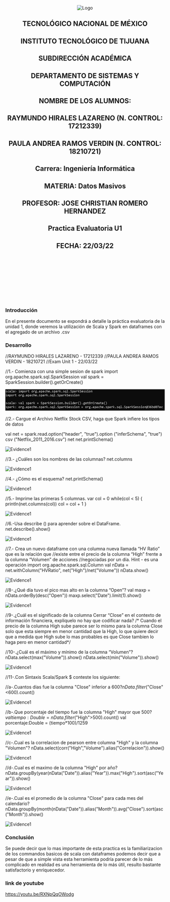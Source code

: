 
<p align="center">
    <img alt="Logo" src="https://www.tijuana.tecnm.mx/wp-content/uploads/2021/08/liston-de-logos-oficiales-educacion-tecnm-FEB-2021.jpg" width=850 height=250>
</p>

<H2><p align="Center">TECNOLÓGICO NACIONAL DE MÉXICO</p></H2>

<H2><p align="Center">INSTITUTO TECNOLÓGICO DE TIJUANA</p></H2>

<H2><p align="Center">SUBDIRECCIÓN ACADÉMICA</p></H2>

<H2><p align="Center">DEPARTAMENTO DE SISTEMAS Y COMPUTACIÓN</p></H2>

<H2><p align="Center">NOMBRE DE LOS ALUMNOS: </p></H2>

<H2><p align="Center">RAYMUNDO HIRALES LAZARENO (N. CONTROL: 17212339)</p></H2>

<H2><p align="Center">PAULA ANDREA RAMOS VERDIN (N. CONTROL: 18210721)</p></H2>

<H2><p align="Center">Carrera: Ingeniería Informática</p></H2>

<H2><p align="Center">MATERIA: Datos Masivos</p></H2>

<H2><p align="Center">PROFESOR: JOSE CHRISTIAN ROMERO HERNANDEZ</p></H2>

<H2><p align="Center">Practica Evaluatoria U1</p></H2>

<H2><p align="Center">FECHA: 22/03/22</p></H2>

<br>
<br>
<br>
<br>
<br>
<br>
<br>
<br>

### Introducción
En el presente documento se expondrá a detalle la práctica evaluatoria de la unidad 1, donde veremos la utilización de Scala y Spark en dataframes con el agregado de un archivo .csv

### Desarrollo
//RAYMUNDO HIRALES LAZARENO - 17212339
//PAULA ANDREA RAMOS VERDIN - 18210721
//Exam Unit 1 - 22/03/22

//1.- Comienza con una simple sesion de spark
import org.apache.spark.sql.SparkSession
val spark = SparkSession.builder().getOrCreate()

<img alt="Evidence1" src="./../Evaluation/IMG/1.PNG">

//2.- Cargue el Archivo Netflix Stock CSV, haga que Spark infiere los tipos de datos

val net = spark.read.option("header", "true").option ("inferSchema", "true") csv ("Netflix_2011_2016.csv")
net
net.printSchema()

<img alt="Evidence1" src="./../Examen U1/Imagenes/3.JPG">

//3.- ¿Cuáles son los nombres de las columnas?
net.columns

<img alt="Evidence1" src="./../Examen U1/Imagenes/3.JPG">

//4.- ¿Cómo es el esquema?
net.printSchema()

<img alt="Evidence1" src="./../Examen U1/Imagenes/3.JPG">

//5.- Imprime las primeras 5 columnas.
var col = 0
while(col < 5)
{
    println(net.columns(col))
    col = col + 1
}

<img alt="Evidence1" src="./../Examen U1/Imagenes/3.JPG">

//6.-Usa describe () para aprender sobre el DataFrame.
net.describe().show()

<img alt="Evidence1" src="./../Examen U1/Imagenes/3.JPG">

//7.- Crea un nuevo dataframe con una columna nueva llamada “HV Ratio” que es la relación que
//existe entre el precio de la columna “High” frente a la columna “Volumen” de acciones
//negociadas por un día. Hint - es una operación
import org.apache.spark.sql.Column
val nData = net.withColumn("HVRatio", net("High")/net("Volume"))
nData.show() 

<img alt="Evidence1" src="./../Examen U1/Imagenes/3.JPG">

//8-.¿Qué día tuvo el pico mas alto en la columna “Open”?
val maxp = nData.orderBy(desc("Open"))
maxp.select("Date").limit(1).show()

<img alt="Evidence1" src="./../Examen U1/Imagenes/3.JPG">

//9-.¿Cuál es el significado de la columna Cerrar “Close” en el contexto de información financiera, expliquelo no hay que codificar nada?
/*
Cuando el precio de la columna High sube parece ser lo mismo para la columna Close solo que esta 
siempre en menor cantidad que la High, lo que quiere decir que a medida que High
sube lo mas probables es que Close tambien lo haga pero en menor cantidad*/

//10-.¿Cuál es el máximo y mínimo de la columna “Volumen”?
nData.select(max("Volume")).show()
nData.select(min("Volume")).show()

<img alt="Evidence1" src="./../Examen U1/Imagenes/3.JPG">

//11-.Con Sintaxis Scala/Spark $ conteste los siguiente:

//a-.Cuantos dias fue la columna "Close" inferior a $600?
nData.filter($"Close"<600).count()

<img alt="Evidence1" src="./../Examen U1/Imagenes/3.JPG">

//b-.Que porcentaje del tiempo fue la columna "High" mayor que $500?
val tiempo:Double = nData.filter($"High">500).count()
val porcentaje:Double = (tiempo*100)/1259

<img alt="Evidence1" src="./../Examen U1/Imagenes/3.JPG">

//c-.Cual es la correlacion de pearson entre columna "High" y la columna "Volumen"?
nData.select(corr("High","Volume").alias("Correlacion")).show()

<img alt="Evidence1" src="./../Examen U1/Imagenes/3.JPG">

//d-.Cual es el maximo de la columna "High" por año?
nData.groupBy(year(nData("Date")).alias("Year")).max("High").sort(asc("Year")).show()

<img alt="Evidence1" src="./../Examen U1/Imagenes/3.JPG">

//e-.Cual es el promedio de la columna "Close" para cada mes del calendario?
nData.groupBy(month(nData("Date")).alias("Month")).avg("Close").sort(asc("Month")).show()

<img alt="Evidence1" src="./../Examen U1/Imagenes/3.JPG">

### Conclusión
Se puede decir que lo mas importante de esta practica es la familiarizacion de los commandos basicos de scala con dataframes podemos decir que a pesar de que a simple vista esta herramienta podría parecer de lo más complicado en realidad es una herramienta de lo más útil, resulto bastante satisfactorio y enriquecedor.

### link de youtube
https://youtu.be/RXNpQqOWodg